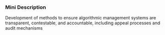 ### Mini Description

Development of methods to ensure algorithmic management systems are transparent, contestable, and accountable, including appeal processes and audit mechanisms
